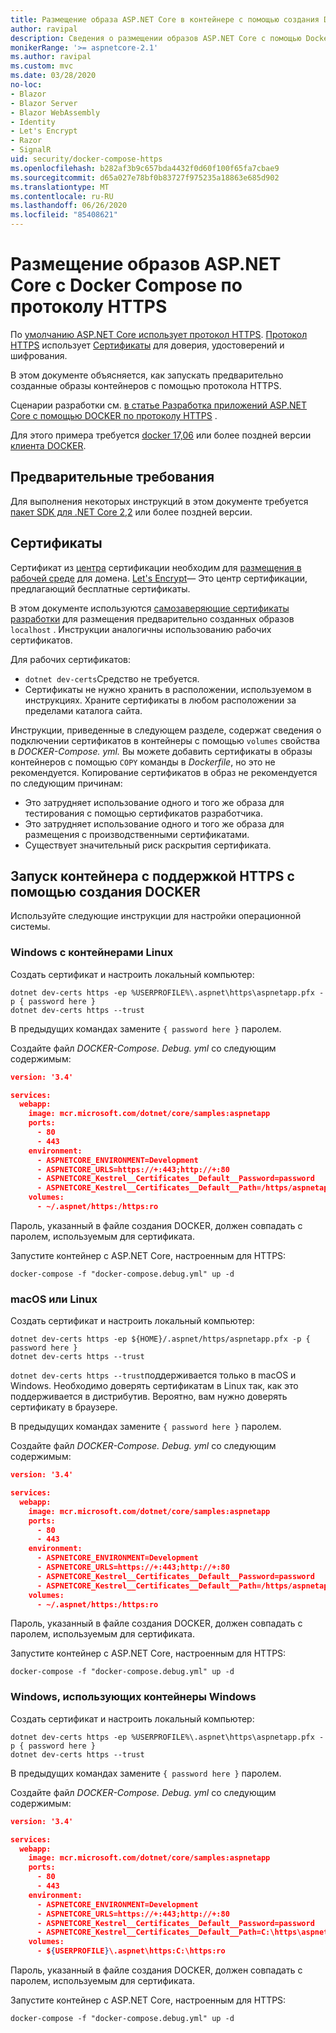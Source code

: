 ```yaml
---
title: Размещение образа ASP.NET Core в контейнере с помощью создания DOCKER с HTTPS
author: ravipal
description: Сведения о размещении образов ASP.NET Core с помощью Docker Compose по протоколу HTTPS
monikerRange: '>= aspnetcore-2.1'
ms.author: ravipal
ms.custom: mvc
ms.date: 03/28/2020
no-loc:
- Blazor
- Blazor Server
- Blazor WebAssembly
- Identity
- Let's Encrypt
- Razor
- SignalR
uid: security/docker-compose-https
ms.openlocfilehash: b282af3b9c657bda4432f0d60f100f65fa7cbae9
ms.sourcegitcommit: d65a027e78bf0b83727f975235a18863e685d902
ms.translationtype: MT
ms.contentlocale: ru-RU
ms.lasthandoff: 06/26/2020
ms.locfileid: "85408621"
---
```

# <a name="hosting-aspnet-core-images-with-docker-compose-over-https"></a>Размещение образов ASP.NET Core с Docker Compose по протоколу HTTPS


По [умолчанию ASP.NET Core использует протокол HTTPS](/aspnet/core/security/enforcing-ssl). [Протокол HTTPS](https://en.wikipedia.org/wiki/HTTPS) использует [Сертификаты](https://en.wikipedia.org/wiki/Public_key_certificate) для доверия, удостоверений и шифрования.

В этом документе объясняется, как запускать предварительно созданные образы контейнеров с помощью протокола HTTPS.

Сценарии разработки см. [в статье Разработка приложений ASP.NET Core с помощью DOCKER по протоколу HTTPS](https://github.com/dotnet/dotnet-docker/blob/master/samples/run-aspnetcore-https-development.md) .

Для этого примера требуется [docker 17,06](https://docs.docker.com/release-notes/docker-ce) или более поздней версии [клиента DOCKER](https://www.docker.com/products/docker).

## <a name="prerequisites"></a>Предварительные требования

Для выполнения некоторых инструкций в этом документе требуется [пакет SDK для .NET Core 2,2](https://dotnet.microsoft.com/download) или более поздней версии.

## <a name="certificates"></a>Сертификаты

Сертификат из [центра](https://wikipedia.org/wiki/Certificate_authority) сертификации необходим для [размещения в рабочей среде](https://blogs.msdn.microsoft.com/webdev/2017/11/29/configuring-https-in-asp-net-core-across-different-platforms/) для домена. [Let's Encrypt](https://letsencrypt.org/)— Это центр сертификации, предлагающий бесплатные сертификаты.

В этом документе используются [самозаверяющие сертификаты разработки](https://wikipedia.org/wiki/Self-signed_certificate) для размещения предварительно созданных образов `localhost` . Инструкции аналогичны использованию рабочих сертификатов.

Для рабочих сертификатов:

* `dotnet dev-certs`Средство не требуется.
* Сертификаты не нужно хранить в расположении, используемом в инструкциях. Храните сертификаты в любом расположении за пределами каталога сайта.

Инструкции, приведенные в следующем разделе, содержат сведения о подключении сертификатов в контейнеры с помощью `volumes` свойства в *DOCKER-Compose. yml.* Вы можете добавить сертификаты в образы контейнеров с помощью `COPY` команды в *Dockerfile*, но это не рекомендуется. Копирование сертификатов в образ не рекомендуется по следующим причинам:

* Это затрудняет использование одного и того же образа для тестирования с помощью сертификатов разработчика.
* Это затрудняет использование одного и того же образа для размещения с производственными сертификатами.
* Существует значительный риск раскрытия сертификата.

## <a name="starting-a-container-with-https-support-using-docker-compose"></a>Запуск контейнера с поддержкой HTTPS с помощью создания DOCKER

Используйте следующие инструкции для настройки операционной системы.

### <a name="windows-using-linux-containers"></a>Windows с контейнерами Linux

Создать сертификат и настроить локальный компьютер:

```dotnetcli
dotnet dev-certs https -ep %USERPROFILE%\.aspnet\https\aspnetapp.pfx -p { password here }
dotnet dev-certs https --trust
```

В предыдущих командах замените `{ password here }` паролем.

Создайте файл _DOCKER-Compose. Debug. yml_ со следующим содержимым:

```json
version: '3.4'

services:
  webapp:
    image: mcr.microsoft.com/dotnet/core/samples:aspnetapp
    ports:
      - 80
      - 443
    environment:
      - ASPNETCORE_ENVIRONMENT=Development
      - ASPNETCORE_URLS=https://+:443;http://+:80
      - ASPNETCORE_Kestrel__Certificates__Default__Password=password
      - ASPNETCORE_Kestrel__Certificates__Default__Path=/https/aspnetapp.pfx
    volumes:
      - ~/.aspnet/https:/https:ro
```
Пароль, указанный в файле создания DOCKER, должен совпадать с паролем, используемым для сертификата.

Запустите контейнер с ASP.NET Core, настроенным для HTTPS:

```console
docker-compose -f "docker-compose.debug.yml" up -d
```

### <a name="macos-or-linux"></a>macOS или Linux

Создать сертификат и настроить локальный компьютер:

```dotnetcli
dotnet dev-certs https -ep ${HOME}/.aspnet/https/aspnetapp.pfx -p { password here }
dotnet dev-certs https --trust
```

`dotnet dev-certs https --trust`поддерживается только в macOS и Windows. Необходимо доверять сертификатам в Linux так, как это поддерживается в дистрибутив. Вероятно, вам нужно доверять сертификату в браузере.

В предыдущих командах замените `{ password here }` паролем.

Создайте файл _DOCKER-Compose. Debug. yml_ со следующим содержимым:

```json
version: '3.4'

services:
  webapp:
    image: mcr.microsoft.com/dotnet/core/samples:aspnetapp
    ports:
      - 80
      - 443
    environment:
      - ASPNETCORE_ENVIRONMENT=Development
      - ASPNETCORE_URLS=https://+:443;http://+:80
      - ASPNETCORE_Kestrel__Certificates__Default__Password=password
      - ASPNETCORE_Kestrel__Certificates__Default__Path=/https/aspnetapp.pfx
    volumes:
      - ~/.aspnet/https:/https:ro
```
Пароль, указанный в файле создания DOCKER, должен совпадать с паролем, используемым для сертификата.

Запустите контейнер с ASP.NET Core, настроенным для HTTPS:

```console
docker-compose -f "docker-compose.debug.yml" up -d
```

### <a name="windows-using-windows-containers"></a>Windows, использующих контейнеры Windows

Создать сертификат и настроить локальный компьютер:

```dotnetcli
dotnet dev-certs https -ep %USERPROFILE%\.aspnet\https\aspnetapp.pfx -p { password here }
dotnet dev-certs https --trust
```

В предыдущих командах замените `{ password here }` паролем.

Создайте файл _DOCKER-Compose. Debug. yml_ со следующим содержимым:

```json
version: '3.4'

services:
  webapp:
    image: mcr.microsoft.com/dotnet/core/samples:aspnetapp
    ports:
      - 80
      - 443
    environment:
      - ASPNETCORE_ENVIRONMENT=Development
      - ASPNETCORE_URLS=https://+:443;http://+:80
      - ASPNETCORE_Kestrel__Certificates__Default__Password=password
      - ASPNETCORE_Kestrel__Certificates__Default__Path=C:\https\aspnetapp.pfx
    volumes:
      - ${USERPROFILE}\.aspnet\https:C:\https:ro
```
Пароль, указанный в файле создания DOCKER, должен совпадать с паролем, используемым для сертификата.

Запустите контейнер с ASP.NET Core, настроенным для HTTPS:

```console
docker-compose -f "docker-compose.debug.yml" up -d
```
